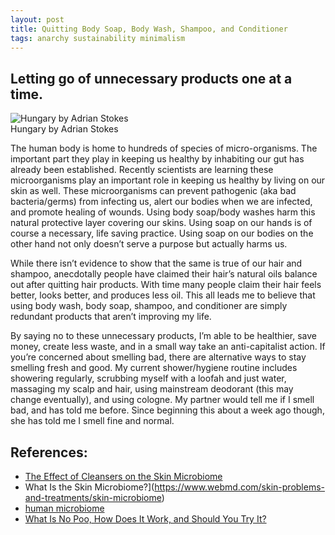 ```yaml
---
layout: post
title: Quitting Body Soap, Body Wash, Shampoo, and Conditioner
tags: anarchy sustainability minimalism
---
```


## Letting go of unnecessary products one at a time.

![Hungary by Adrian Stokes](https://upload.wikimedia.org/wikipedia/commons/thumb/7/7a/Hungary_%281909%29_%2814597289679%29.jpg/2000px-Hungary_%281909%29_%2814597289679%29.jpg)  
Hungary by Adrian Stokes


The human body is home to hundreds of species of micro-organisms. The important part they play in keeping us healthy by inhabiting our gut has already been established. Recently scientists are learning these microorganisms play an important role in keeping us healthy by living on our skin as well. These microorganisms can prevent pathogenic (aka bad bacteria/germs) from infecting us, alert our bodies when we are infected, and promote healing of wounds. Using body soap/body washes harm this natural protective layer covering our skins. Using soap on our hands is of course a necessary, life saving practice. Using soap on our bodies on the other hand not only doesn’t serve a purpose but actually harms us. 

While there isn’t evidence to show that the same is true of our hair and shampoo, anecdotally people have claimed their hair’s natural oils balance out after quitting hair products. With time many people claim their hair feels better, looks better, and produces less oil. This all leads me to believe that using body wash, body soap, shampoo, and conditioner are simply redundant products that aren’t improving my life. 

By saying no to these unnecessary products, I’m able to be healthier, save money, create less waste, and in a small way take an anti-capitalist action. If you’re concerned about smelling bad, there are alternative ways to stay smelling fresh and good. My current shower/hygiene routine includes showering regularly, scrubbing myself with a loofah and just water, massaging my scalp and hair, using mainstream deodorant (this may change eventually), and using cologne. My partner would tell me if I smell bad, and has told me before. Since beginning this about a week ago though, she has told me I smell fine and normal. 

## References:

- [The Effect of Cleansers on the Skin Microbiome](https://practicaldermatology.com/youngmd-connect/resident-resource-center/the-effect-of-cleansers-on-the-skin-microbiome/23269/)
- What Is the Skin Microbiome?](https://www.webmd.com/skin-problems-and-treatments/skin-microbiome)
- [human microbiome](https://www.britannica.com/science/human-microbiome)
- [What Is No Poo, How Does It Work, and Should You Try It?](https://www.healthline.com/health/beauty-skin-care/no-poo)
